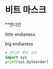 # 비트 마스크















**엔디안

little endianess

big endianess

```python
# 엔디안 확인 코드
import sys
print(sys.byteorder)
```

